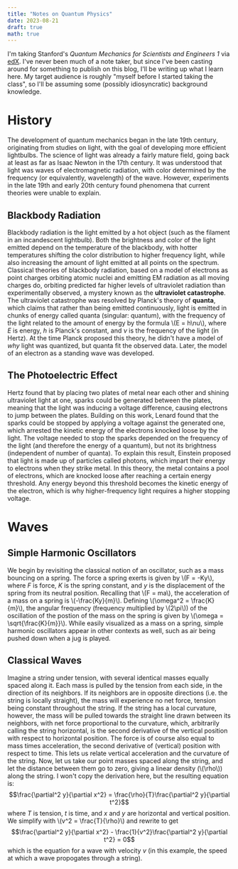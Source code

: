```yaml
---
title: "Notes on Quantum Physics"
date: 2023-08-21
draft: true
math: true
---
```


I'm taking Stanford's *Quantum Mechanics for Scientists and Engineers 1* via [edX](https://learning.edx.org/course/course-v1:StanfordOnline+SOE-YEEQMSE01+1T2023/home). I've never been much of a note taker, but since I've been casting around for something to publish on this blog, I'll be writing up what I learn here. My target audience is roughly "myself before I started taking the class", so I'll be assuming some (possibly idiosyncratic) background knowledge.

# History
The development of quantum mechanics began in the late 19th century, originating from studies on light, with the goal of developing more efficient lightbulbs. The science of light was already a fairly mature field, going back at least as far as Isaac Newton in the 17th century. It was understood that light was waves of electromagnetic radiation, with color determined by the frequency (or equivalently, wavelength) of the wave. However, experiments in the late 19th and early 20th century found phenomena that current theories were unable to explain.
## Blackbody Radiation
Blackbody radiation is the light emitted by a hot object (such as the filament in an incandescent lightbulb). Both the brightness and color of the light emitted depend on the temperature of the blackbody, with hotter temperatures shifting the color distribution to higher frequency light, while also increasing the amount of light emitted at all points on the spectrum. Classical theories of blackbody radiation, based on a model of electrons as point charges orbiting atomic nuclei and emitting EM radiation as all moving charges do, orbiting predicted far higher levels of ultraviolet radiation than experimentally observed, a mystery known as the **ultraviolet catastrophe**. The ultraviolet catastrophe was resolved by Planck's theory of **quanta**, which claims that rather than being emitted continuously, light is emitted in chunks of energy called quanta (singular: quantum), with the frequency of the light related to the amount of energy by the formula \\(E = h\nu\\), where *E* is energy, *h* is Planck's constant, and *ν* is the frequency of the light (in Hertz). At the time Planck proposed this theory, he didn't have a model of *why* light was quantized, but quanta fit the observed data. Later, the model of an electron as a standing wave was developed.
## The Photoelectric Effect
Hertz found that by placing two plates of metal near each other and shining ultraviolet light at one, sparks could be generated between the plates, meaning that the light was inducing a voltage difference, causing electrons to jump between the plates. Building on this work, Lenard found that the sparks could be stopped by applying a voltage against the generated one, which arrested the kinetic energy of the electrons knocked loose by the light. The voltage needed to stop the sparks depended on the frequency of the light (and therefore the energy of a quantum), but not its brightness (independent of number of quanta). To explain this result, Einstein proposed that light is made up of particles called photons, which impart their energy to electrons when they strike metal. In this theory, the metal contains a pool of electrons, which are knocked loose after reaching a certain energy threshold. Any energy beyond this threshold becomes the kinetic energy of the electron, which is why higher-frequency light requires a higher stopping voltage.

# Waves
## Simple Harmonic Oscillators
We begin by revisiting the classical notion of an oscillator, such as a mass bouncing on a spring. The force a spring exerts is given by \\(F = -Ky\\), where *F* is force, *K* is the spring constant, and *y* is the displacement of the spring from its neutral position. Recalling that \\(F = ma\\), the acceleration of a mass on a spring is \\(-\frac{Ky}{m}\\). Defining \\(\omega^2 = \frac{K}{m}\\), the angular frequency (frequency multiplied by \\(2\pi\\)) of the oscillation of the postion of the mass on the spring is given by \\(\omega = \sqrt{\frac{K}{m}}\\). While easily visualized as a mass on a spring, simple harmonic oscillators appear in other contexts as well, such as air being pushed down when a jug is played.
## Classical Waves
Imagine a string under tension, with several identical masses equally spaced along it. Each mass is pulled by the tension from each side, in the direction of its neighbors. If its neighbors are in opposite directions (i.e. the string is locally straight), the mass will experience no net force, tension being constant throughout the string. If the string has a local curvature, however, the mass will be pulled towards the straight line drawn between its neighbors, with net force proportional to the curvature, which, arbitrarily calling the string horizontal, is the second derivative of the vertical position with respect to horizontal position. The force is of course also equal to mass times acceleration, the second derivative of (vertical) position with respect to time. This lets us relate vertical acceleration and the curvature of the string. Now, let us take our point masses spaced along the string, and let the distance between them go to zero, giving a linear density (\\(\rho\\)) along the string. I won't copy the derivation here, but the resulting equation is: $$\frac{\partial^2 y}{\partial x^2} = \frac{\rho}{T}\frac{\partial^2 y}{\partial t^2}$$ where *T* is tension, *t* is time, and *x* and *y* are horizontal and vertical position. We simplify with \\(v^2 = \frac{T}{\rho}\\) and rewrite to get $$\frac{\partial^2 y}{\partial x^2} - \frac{1}{v^2}\frac{\partial^2 y}{\partial t^2} = 0$$ which is the equation for a wave with velocity *v* (in this example, the speed at which a wave propogates through a string).